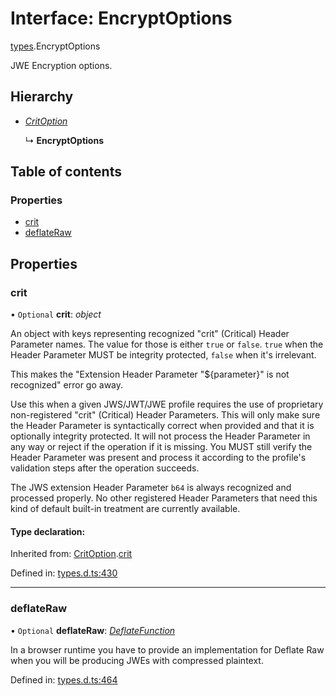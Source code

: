 # Interface: EncryptOptions

[types](../modules/types.md).EncryptOptions

JWE Encryption options.

## Hierarchy

* [*CritOption*](types.critoption.md)

  ↳ **EncryptOptions**

## Table of contents

### Properties

- [crit](types.encryptoptions.md#crit)
- [deflateRaw](types.encryptoptions.md#deflateraw)

## Properties

### crit

• `Optional` **crit**: *object*

An object with keys representing recognized "crit" (Critical) Header Parameter
names. The value for those is either `true` or `false`. `true` when the
Header Parameter MUST be integrity protected, `false` when it's irrelevant.

This makes the "Extension Header Parameter "${parameter}" is not recognized"
error go away.

Use this when a given JWS/JWT/JWE profile requires the use of proprietary
non-registered "crit" (Critical) Header Parameters. This will only make sure
the Header Parameter is syntactically correct when provided and that it is
optionally integrity protected. It will not process the Header Parameter in
any way or reject if the operation if it is missing. You MUST still
verify the Header Parameter was present and process it according to the
profile's validation steps after the operation succeeds.

The JWS extension Header Parameter `b64` is always recognized and processed
properly. No other registered Header Parameters that need this kind of
default built-in treatment are currently available.

#### Type declaration:

Inherited from: [CritOption](types.critoption.md).[crit](types.critoption.md#crit)

Defined in: [types.d.ts:430](https://github.com/panva/jose/blob/main/src/types.d.ts#L430)

___

### deflateRaw

• `Optional` **deflateRaw**: [*DeflateFunction*](types.deflatefunction.md)

In a browser runtime you have to provide an implementation for Deflate Raw
when you will be producing JWEs with compressed plaintext.

Defined in: [types.d.ts:464](https://github.com/panva/jose/blob/main/src/types.d.ts#L464)

